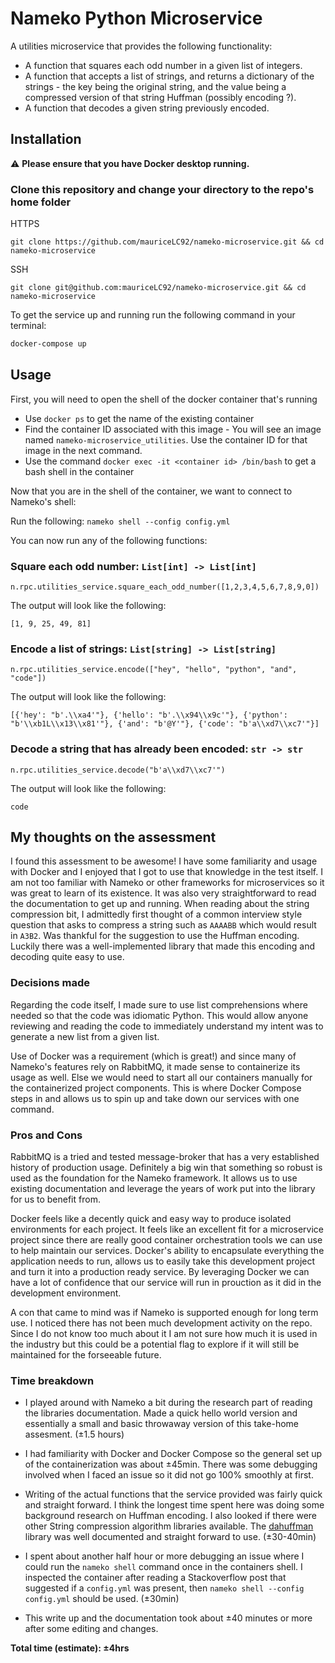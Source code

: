 # Nameko Python Microservice

A utilities microservice that provides the following functionality:

- A function that squares each odd number in a given list of integers.
- A function that accepts a list of strings, and returns a dictionary of the strings - the key being
  the original string, and the value being a compressed version of that string Huffman (possibly
  encoding ?).
- A function that decodes a given string previously encoded.

## Installation

⚠️ **Please ensure that you have Docker desktop running.**

### Clone this repository and change your directory to the repo's home folder

HTTPS

```
git clone https://github.com/mauriceLC92/nameko-microservice.git && cd nameko-microservice
```

SSH

```
git clone git@github.com:mauriceLC92/nameko-microservice.git && cd nameko-microservice
```

To get the service up and running run the following command in your terminal:

```bash
docker-compose up
```

## Usage

First, you will need to open the shell of the docker container that's running

- Use `docker ps` to get the name of the existing container
- Find the container ID associated with this image - You will see an image named `nameko-microservice_utilities`. Use the container ID for that image in the next command.
- Use the command `docker exec -it <container id> /bin/bash` to get a bash shell in the container

Now that you are in the shell of the container, we want to connect to Nameko's shell:

Run the following: `nameko shell --config config.yml`

You can now run any of the following functions:

### Square each odd number: `List[int] -> List[int]`

```
n.rpc.utilities_service.square_each_odd_number([1,2,3,4,5,6,7,8,9,0])
```

The output will look like the following:

```
[1, 9, 25, 49, 81]
```

### Encode a list of strings: `List[string] -> List[string]`

```
n.rpc.utilities_service.encode(["hey", "hello", "python", "and", "code"])
```

The output will look like the following:

```
[{'hey': "b'.\\xa4'"}, {'hello': "b'.\\x94\\x9c'"}, {'python': "b'\\xb1L\\x13\\x81'"}, {'and': "b'@Y'"}, {'code': "b'a\\xd7\\xc7'"}]
```

### Decode a string that has already been encoded: `str -> str`

```
n.rpc.utilities_service.decode("b'a\\xd7\\xc7'")
```

The output will look like the following:

```
code
```

## My thoughts on the assessment

I found this assessment to be awesome! I have some familiarity and usage with Docker and I enjoyed that I got to use that knowledge in the test itself. I am not too familiar with Nameko or other frameworks for microservices so it was great to learn of its existence. It was also very straightforward to read the documentation to get up and running. When reading about the string compression bit, I admittedly first thought of a common interview style question that asks to compress a string such as `AAAABB` which would result in `A3B2`. Was thankful for the suggestion to use the Huffman encoding. Luckily there was a well-implemented library that made this encoding and decoding quite easy to use.

### Decisions made

Regarding the code itself, I made sure to use list comprehensions where needed so that the code was idiomatic Python. This would allow anyone reviewing and reading the code to immediately understand my intent was to generate a new list from a given list.

Use of Docker was a requirement (which is great!) and since many of Nameko's features rely on RabbitMQ, it made sense to containerize its usage as well. Else we would need to start all our containers manually for the containerized project components. This is where Docker Compose steps in and allows us to spin up and take down our services with one command.

### Pros and Cons

RabbitMQ is a tried and tested message-broker that has a very established history of production usage. Definitely a big win that something so robust is used as the foundation for the Nameko framework. It allows us to use existing documentation and leverage the years of work put into the library for us to benefit from.

Docker feels like a decently quick and easy way to produce isolated environments for each project. It feels like an excellent fit for a microservice project since there are really good container orchestration tools we can use to help maintain our services. Docker's ability to encapsulate everything the application needs to run, allows us to easily take this development project and turn it into a production ready service. By leveraging Docker we can have a lot of confidence that our service will run in prouction as it did in the development environment.

A con that came to mind was if Nameko is supported enough for long term use. I noticed there has not been much development activity on the repo. Since I do not know too much about it I am not sure how much it is used in the industry but this could be a potential flag to explore if it will still be maintained for the forseeable future.

### Time breakdown

- I played around with Nameko a bit during the research part of reading the libraries documentation. Made a quick hello world version and essentially a small and basic throwaway version of this take-home assesment. (±1.5 hours)

- I had familiarity with Docker and Docker Compose so the general set up of the containerization was about ±45min. There was some debugging involved when I faced an issue so it did not go 100% smoothly at first.

- Writing of the actual functions that the service provided was fairly quick and straight forward. I think the longest time spent here was doing some background research on Huffman encoding. I also looked if there were other String compression algorithm libraries available. The [dahuffman](https://github.com/soxofaan/dahuffman) library was well documented and straight forward to use. (±30-40min)

- I spent about another half hour or more debugging an issue where I could run the `nameko shell` command once in the containers shell. I inspected the container after reading a Stackoverflow post that suggested if a `config.yml` was present, then `nameko shell --config config.yml` should be used. (±30min)

- This write up and the documentation took about ±40 minutes or more after some editing and changes.

**Total time (estimate): ±4hrs**
